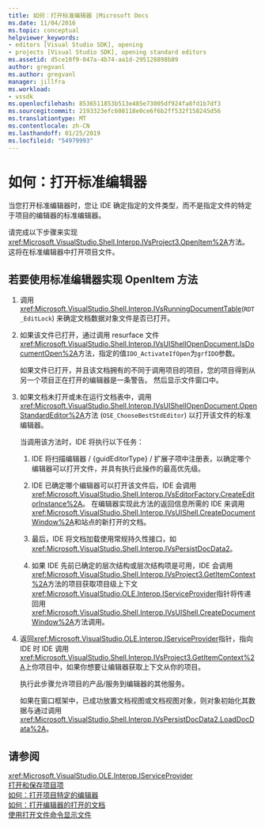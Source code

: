 ```yaml
---
title: 如何：打开标准编辑器 |Microsoft Docs
ms.date: 11/04/2016
ms.topic: conceptual
helpviewer_keywords:
- editors [Visual Studio SDK], opening
- projects [Visual Studio SDK], opening standard editors
ms.assetid: d5ce10f9-047a-4b74-aa1d-295128898b89
author: gregvanl
ms.author: gregvanl
manager: jillfra
ms.workload:
- vssdk
ms.openlocfilehash: 8536511853b513e485e73005df924fa8fd1b7df3
ms.sourcegitcommit: 2193323efc608118e0ce6f6b2ff532f158245d56
ms.translationtype: MT
ms.contentlocale: zh-CN
ms.lasthandoff: 01/25/2019
ms.locfileid: "54979993"
---
```

# <a name="how-to-open-standard-editors"></a>如何：打开标准编辑器
当您打开标准编辑器时，您让 IDE 确定指定的文件类型，而不是指定文件的特定于项目的编辑器的标准编辑器。  
  
 请完成以下步骤来实现<xref:Microsoft.VisualStudio.Shell.Interop.IVsProject3.OpenItem%2A>方法。 这将在标准编辑器中打开项目文件。  
  
## <a name="to-implement-the-openitem-method-with-a-standard-editor"></a>若要使用标准编辑器实现 OpenItem 方法  
  
1.  调用<xref:Microsoft.VisualStudio.Shell.Interop.IVsRunningDocumentTable>(`RDT_EditLock`) 来确定文档数据对象文件是否已打开。  
  
2.  如果该文件已打开，通过调用 resurface 文件<xref:Microsoft.VisualStudio.Shell.Interop.IVsUIShellOpenDocument.IsDocumentOpen%2A>方法，指定的值`IDO_ActivateIfOpen`为`grfIDO`参数。  
  
     如果文件已打开，并且该文档拥有的不同于调用项目的项目，您的项目得到从另一个项目正在打开的编辑器是一条警告。 然后显示文件窗口中。  
  
3.  如果文档未打开或未在运行文档表中，调用<xref:Microsoft.VisualStudio.Shell.Interop.IVsUIShellOpenDocument.OpenStandardEditor%2A>方法 (`OSE_ChooseBestStdEditor`) 以打开该文件的标准编辑器。  
  
     当调用该方法时，IDE 将执行以下任务：  
  
    1.  IDE 将扫描编辑器 / {guidEditorType} / 扩展子项中注册表，以确定哪个编辑器可以打开文件，并具有执行此操作的最高优先级。  
  
    2.  IDE 已确定哪个编辑器可以打开该文件后，IDE 会调用<xref:Microsoft.VisualStudio.Shell.Interop.IVsEditorFactory.CreateEditorInstance%2A>。 在编辑器实现此方法的返回信息所需的 IDE 来调用<xref:Microsoft.VisualStudio.Shell.Interop.IVsUIShell.CreateDocumentWindow%2A>和站点的新打开的文档。  
  
    3.  最后，IDE 将文档加载使用常规持久性接口，如<xref:Microsoft.VisualStudio.Shell.Interop.IVsPersistDocData2>。  
  
    4.  如果 IDE 先前已确定的层次结构或层次结构项是可用，IDE 会调用<xref:Microsoft.VisualStudio.Shell.Interop.IVsProject3.GetItemContext%2A>方法的项目获取项目级上下文<xref:Microsoft.VisualStudio.OLE.Interop.IServiceProvider>指针将传递回用<xref:Microsoft.VisualStudio.Shell.Interop.IVsUIShell.CreateDocumentWindow%2A>方法调用。  
  
4.  返回<xref:Microsoft.VisualStudio.OLE.Interop.IServiceProvider>指针，指向 IDE 时 IDE 调用<xref:Microsoft.VisualStudio.Shell.Interop.IVsProject3.GetItemContext%2A>上你项目中，如果你想要让编辑器获取上下文从你的项目。  
  
     执行此步骤允许项目的产品/服务到编辑器的其他服务。  
  
     如果在窗口框架中，已成功放置文档视图或文档视图对象，则对象初始化其数据与通过调用<xref:Microsoft.VisualStudio.Shell.Interop.IVsPersistDocData2.LoadDocData%2A>。  
  
## <a name="see-also"></a>请参阅  
 <xref:Microsoft.VisualStudio.OLE.Interop.IServiceProvider>   
 [打开和保存项目项](../extensibility/internals/opening-and-saving-project-items.md)   
 [如何：打开项目特定的编辑器](../extensibility/how-to-open-project-specific-editors.md)   
 [如何：打开编辑器的打开的文档](../extensibility/how-to-open-editors-for-open-documents.md)   
 [使用打开文件命令显示文件](../extensibility/internals/displaying-files-by-using-the-open-file-command.md)